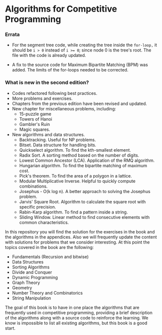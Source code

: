 # Algorithms for Competitive Programming

### Errata

* For the segment tree code, while creating the tree inside the `for-loop,` it should be `i > 0` instead of `i >= 0`; since node 0 is the tree's root. The file with the code is already updated.

* A fix to the source code for Maximum Bipartite Matching (BPM) was added. The limits of the for-loops needed to be corrected.  

### What is new in the second edition?

* Codes refactored following best practices.
* More problems and exercises.
* Chapters from the previous edition have been revised and updated.
* New chapter for miscellaneous problems, including:
  * 15-puzzle game
  * Towers of Hanoi
  * Gambler's Ruin
  * Magic squares.
* New algorithms and data structures.
  * Backtracking. Useful for NP problems.
  * Bitset. Data structure for handling bits.
  * Quickselect algorithm. To find the kth-smallest element.
  * Radix Sort. A sorting method based on the number of digits.
  * Lowest Common Ancestor (LCA). Application of the RMQ algorithm.
  * Hungarian algorithm. To find the bipartite matching of maximum cost.
  * Pick's theorem. To find the area of a polygon in a lattice.
  * Modular Multiplicative Inverse. Helpful to quickly compute combinations.
  * Josephus - O(k log n). A better approach to solving the Josephus problem.
  * Jarvis' Square Root. Algorithm to calculate the square root with specific precision.
  * Rabin-Karp algorithm. To find a pattern inside a string.
  * Sliding Window. Linear method to find consecutive elements with common characteristics.

In this repository you will find the solution for the exercises in the book and the algorithms in the appendices. Also we will frequently update the content with solutions for problems that we consider interesting. At this point the topics covered in the book are the following:

* Fundamentals (Recursion and bitwise)
* Data Structures
* Sorting Algorithms
* Divide and Conquer
* Dynamic Programming
* Graph Theory
* Geometry
* Number Theory and Combinatorics 
* String Manipulation

The goal of this book is to have in one place the algorithms that are frequently used in competitive programming, providing a brief description of the algorithms along with a source code to reinforce the learning. We know is impossible to list all existing algorithms, but this book is a good start.


